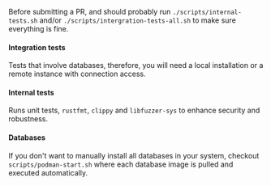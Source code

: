 Before submitting a PR, and should probably run `./scripts/internal-tests.sh` and/or `./scripts/intergration-tests-all.sh` to make sure everything is fine.

#### Integration tests

Tests that involve databases, therefore, you will need a local installation or a remote instance with connection access.

#### Internal tests

Runs unit tests, `rustfmt`, `clippy` and `libfuzzer-sys` to enhance security and robustness.

#### Databases

If you don't want to manually install all databases in your system, checkout `scripts/podman-start.sh` where each database image is pulled and executed automatically.